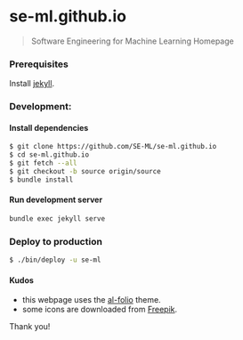 # se-ml.github.io

> Software Engineering for Machine Learning Homepage

### Prerequisites

Install [jekyll](https://jekyllrb.com/docs/).

### Development:

#### Install dependencies

```sh
$ git clone https://github.com/SE-ML/se-ml.github.io
$ cd se-ml.github.io
$ git fetch --all
$ git checkout -b source origin/source
$ bundle install
```

#### Run development server

```sh
bundle exec jekyll serve
```

### Deploy to production

```sh
$ ./bin/deploy -u se-ml
```

#### Kudos

- this webpage uses the [al-folio](https://alshedivat.github.io/al-folio/) theme.
- some icons are downloaded from [Freepik](https://www.freepik.com/).

Thank you!
